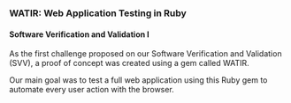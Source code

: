 ### WATIR: Web Application Testing in Ruby
#### Software Verification and Validation I

As the first challenge proposed on our Software Verification and Validation (SVV), a proof of concept was created using a gem called WATIR.

Our main goal was to test a full web application using this Ruby gem to automate every user action with the browser.

